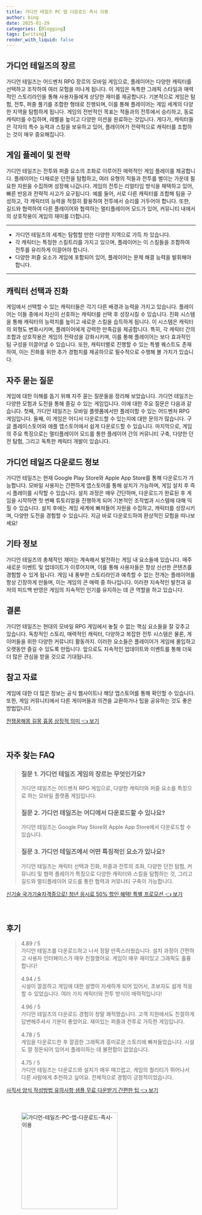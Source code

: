 ```yaml
---
title: 가디언 테일즈 PC 앱 다운로드 즉시 이용
author: bing
date: 2025-01-29
categories: [Blogging]
tags: [writing]
render_with_liquid: false
---
```



<h2 id='가디언테일즈장르'>가디언 테일즈의 장르</h2>

<p>가디언 테일즈는 어드벤처 RPG 장르의 모바일 게임으로, 플레이어는 다양한 캐릭터를 선택하고 조작하여 여러 모험을 떠나게 됩니다. 이 게임은 독특한 그래픽 스타일과 매력적인 스토리라인을 통해 사용자들에게 상당한 재미를 제공합니다. 기본적으로 게임은 탐험, 전투, 퍼즐 풀기를 조합한 형태로 진행되며, 이를 통해 플레이어는 게임 세계의 다양한 지역을 탐험하게 됩니다. 게임의 전반적인 목표는 적들과의 전투에서 승리하고, 동료 캐릭터를 수집하며, 레벨을 높이고 다양한 미션을 완료하는 것입니다. 게다가, 캐릭터들은 각자의 특수 능력과 스킬을 보유하고 있어, 플레이어가 전략적으로 캐릭터를 조합하는 것이 매우 중요해집니다.</p>

<h2 id='게임플레이전략'>게임 플레이 및 전략</h2>

<p>가디언 테일즈는 전투와 퍼즐 요소의 조화로 이루어진 매력적인 게임 플레이를 제공합니다. 플레이어는 다채로운 던전을 탐험하고, 여러 유형의 적들과 전투를 벌이는 가운데 필요한 자원을 수집하며 성장해 나갑니다. 게임의 전투는 리얼타임 방식을 채택하고 있어, 빠른 반응과 전략적 사고가 요구됩니다. 예를 들어, 서로 다른 캐릭터를 조합해 팀을 구성하고, 각 캐릭터의 능력을 적절히 활용하여 전투에서 승리를 거두어야 합니다. 또한, 길드와 협력하여 다른 플레이어와 협력하는 멀티플레이어 모드가 있어, 커뮤니티 내에서의 상호작용이 게임의 재미를 더합니다.</p>

<hr />

<ul>
    <li>가디언 테일즈의 세계는 탐험할 만한 다양한 지역으로 가득 차 있습니다.</li>
    <li>각 캐릭터는 특정한 스킬트리를 가지고 있으며, 플레이어는 이 스킬들을 조합하여 전투를 유리하게 이끌어야 합니다.</li>
    <li>다양한 퍼즐 요소가 게임에 포함되어 있어, 플레이어는 문제 해결 능력을 발휘해야 합니다.</li>
</ul>

<hr />

<h2 id='캐릭터진화'>캐릭터 선택과 진화</h2>

<p>게임에서 선택할 수 있는 캐릭터들은 각기 다른 배경과 능력을 가지고 있습니다. 플레이어는 이들 중에서 자신이 선호하는 캐릭터를 선택 후 성장시킬 수 있습니다. 진화 시스템을 통해 캐릭터의 능력치를 높이고 새로운 스킬을 습득하게 됩니다. 이 시스템은 캐릭터의 외형도 변화시키며, 플레이어에게 강력한 만족감을 제공합니다. 특히, 각 캐릭터 간의 조합과 상호작용은 게임의 전략성을 강화시키며, 이를 통해 플레이어는 보다 효과적인 팀 구성을 이끌어낼 수 있습니다. 또한, 캐릭터별로 진행할 수 있는 특별 퀘스트도 존재하여, 이는 진화를 위한 추가 경험치를 제공하므로 필수적으로 수행해 볼 가치가 있습니다.</p>

<h2 id='자주묻는질문'>자주 묻는 질문</h2>

<p>게임에 대한 이해를 돕기 위해 자주 묻는 질문들을 정리해 보았습니다. 가디언 테일즈는 다양한 모험과 도전을 통해 즐길 수 있는 게임입니다. 이에 대한 주요 질문은 다음과 같습니다. 첫째, 가디언 테일즈는 모바일 플랫폼에서만 플레이할 수 있는 어드벤처 RPG 게임입니다. 둘째, 이 게임은 어디서 다운로드할 수 있는지에 대한 문의가 많습니다. 구글 플레이스토어와 애플 앱스토어에서 쉽게 다운로드할 수 있습니다. 마지막으로, 게임의 주요 특징으로는 멀티플레이어 모드를 통한 플레이어 간의 커뮤니티 구축, 다양한 던전 탐험, 그리고 독특한 캐릭터 개발이 있습니다.</p>

<h2 id='다운로드정보'>가디언 테일즈 다운로드 정보</h2>

<p>가디언 테일즈는 현재 Google Play Store와 Apple App Store를 통해 다운로드가 가능합니다. 모바일 사용자는 간편하게 앱스토어를 통해 설치가 가능하며, 게임 설치 후 즉시 플레이를 시작할 수 있습니다. 설치 과정은 매우 간단하며, 다운로드가 완료된 후 게임을 시작하면 첫 번째 튜토리얼을 진행하게 되어 기본적인 조작법과 시스템에 대해 익힐 수 있습니다. 설치 후에는 게임 세계에 빠져들어 자원을 수집하고, 캐릭터를 성장시키며, 다양한 도전을 경험할 수 있습니다. 지금 바로 다운로드하여 환상적인 모험을 떠나보세요!</p>

<h2 id='기타정보'>기타 정보</h2>

<p>가디언 테일즈의 총체적인 재미는 계속해서 발전하는 게임 내 요소들에 있습니다. 매주 새로운 이벤트 및 업데이트가 이루어지며, 이를 통해 사용자들은 항상 신선한 콘텐츠를 경험할 수 있게 됩니다. 게임 내 풍부한 스토리라인과 예측할 수 없는 전개는 플레이어를 항상 긴장하게 만들며, 이는 게임의 큰 매력 중 하나입니다. 이러한 지속적인 발전과 유저의 피드백 반영은 게임의 지속적인 인기를 유지하는 데 큰 역할을 하고 있습니다.</p>

<h2 id='결론'>결론</h2>

<p>가디언 테일즈는 현대의 모바일 RPG 게임에서 놓칠 수 없는 핵심 요소들을 잘 갖추고 있습니다. 독창적인 스토리, 매력적인 캐릭터, 다양하고 복잡한 전투 시스템은 물론, 게이머들을 위한 다양한 커뮤니티 활동까지. 이러한 요소들은 플레이어가 게임에 몰입하고 오랫동안 즐길 수 있도록 만듭니다. 앞으로도 지속적인 업데이트와 이벤트를 통해 더욱 더 많은 관심을 받을 것으로 기대됩니다.</p>

<h2 id='참고자료'>참고 자료</h2>

<p>게임에 대한 더 많은 정보는 공식 웹사이트나 해당 앱스토어를 통해 확인할 수 있습니다. 또한, 게임 커뮤니티에서 다른 게이머들과 의견을 교환하거나 팁을 공유하는 것도 좋은 방법입니다.</p>


<p><a class="click-button" title="전쟁꿈해몽 길몽 흉몽 상징적 의미" href="https://aptwhite.github.io/posts/%EC%A0%84%EC%9F%81%EA%BF%88%ED%95%B4%EB%AA%BD-%EA%B8%B8%EB%AA%BD-%ED%9D%89%EB%AA%BD-%EC%83%81%EC%A7%95%EC%A0%81-%EC%9D%98%EB%AF%B8/" rel="dofollow">전쟁꿈해몽 길몽 흉몽 상징적 의미 👈 보기</a></p><br>
<h2 id='자주_찾는_FAQ'>자주 찾는 FAQ</h2>
<div itemscope="" itemtype="https://schema.org/FAQPage"> 
<blockquote> 
<div itemscope="" itemprop="mainEntity" itemtype="https://schema.org/Question"> 
<h3 itemprop="name">질문 1. 가디언 테일즈 게임의 장르는 무엇인가요?</h3> 
<div itemscope="" itemprop="acceptedAnswer" itemtype="https://schema.org/Answer"> 
<span itemprop="text"> 
<p>가디언 테일즈는 어드벤처 RPG 게임으로, 다양한 캐릭터와 퍼즐 요소를 특징으로 하는 모바일 플랫폼 게임입니다.</p> 
</span> 
</div> 
</div> 

<div itemscope="" itemprop="mainEntity" itemtype="https://schema.org/Question"> 
<h3 itemprop="name">질문 2. 가디언 테일즈는 어디에서 다운로드할 수 있나요?</h3> 
<div itemscope="" itemprop="acceptedAnswer" itemtype="https://schema.org/Answer"> 
<span itemprop="text"> 
<p>가디언 테일즈는 Google Play Store와 Apple App Store에서 다운로드할 수 있습니다.</p> 
</span> 
</div> 
</div> 

<div itemscope="" itemprop="mainEntity" itemtype="https://schema.org/Question"> 
<h3 itemprop="name">질문 3. 가디언 테일즈에서 어떤 특징적인 요소가 있나요?</h3> 
<div itemscope="" itemprop="acceptedAnswer" itemtype="https://schema.org/Answer"> 
<span itemprop="text"> 
<p>가디언 테일즈는 캐릭터 선택과 진화, 퍼즐과 전투의 조화, 다양한 던전 탐험, 커뮤니티 및 협력 플레이가 특징으로 다양한 캐릭터와 스킬을 탐험하는 것, 그리고 길드와 멀티플레이어 모드를 통한 협력과 커뮤니티 구축이 가능합니다.</p> 
</span> 
</div> 
</div> 
</blockquote> 
</div>
<p><a class="click-button" title="신기술 국가기술자격증으로! 청년 응시료 50% 할인 혜택! 특별 프로모션" href="https://aptwhite.github.io/posts/%EC%8B%A0%EA%B8%B0%EC%88%A0-%EA%B5%AD%EA%B0%80%EA%B8%B0%EC%88%A0%EC%9E%90%EA%B2%A9%EC%A6%9D%EC%9C%BC%EB%A1%9C!-%EC%B2%AD%EB%85%84-%EC%9D%91%EC%8B%9C%EB%A3%8C-50-%ED%95%A0%EC%9D%B8-%ED%98%9C%ED%83%9D!-%ED%8A%B9%EB%B3%84-%ED%94%84%EB%A1%9C%EB%AA%A8%EC%85%98/" rel="dofollow">신기술 국가기술자격증으로! 청년 응시료 50% 할인 혜택! 특별 프로모션 👈 보기</a></p><br>
<h2 id='후기'>후기</h2>
<div itemscope itemtype="https://schema.org/Product">
  <blockquote>
  <div itemprop="review" itemscope itemtype="https://schema.org/Review">
      <div itemprop="reviewRating" itemscope itemtype="https://schema.org/Rating"> <span itemprop="ratingValue">4.89</span> / <span itemprop="bestRating">5</span> </div>
      <span itemprop="reviewBody">가디언 테일즈를 다운로드하고 나서 정말 만족스러웠습니다. 설치 과정이 간편하고 사용자 인터페이스가 매우 친절했어요. 게임이 매우 재미있고 그래픽도 훌륭합니다!</span>
  </div>
  <br>
  <div itemprop="review" itemscope itemtype="https://schema.org/Review">
      <div itemprop="reviewRating" itemscope itemtype="https://schema.org/Rating"> <span itemprop="ratingValue">4.94</span> / <span itemprop="bestRating">5</span> </div>
      <span itemprop="reviewBody">시설이 깔끔하고 게임에 대한 설명이 자세하게 되어 있어서, 초보자도 쉽게 적응할 수 있었습니다. 여러 가지 캐릭터와 전투 방식이 매력적입니다!</span>
  </div>
  <br>
  <div itemprop="review" itemscope itemtype="https://schema.org/Review">
      <div itemprop="reviewRating" itemscope itemtype="https://schema.org/Rating"> <span itemprop="ratingValue">4.96</span> / <span itemprop="bestRating">5</span> </div>
      <span itemprop="reviewBody">가디언 테일즈의 다운로드 경험이 정말 쾌적했습니다. 고객 지원에서도 친절하게 답변해주셔서 기분이 좋았어요. 재미있는 퍼즐과 전투로 가득한 게임입니다.</span>
  </div>
  <br>
  <div itemprop="review" itemscope itemtype="https://schema.org/Review">
      <div itemprop="reviewRating" itemscope itemtype="https://schema.org/Rating"> <span itemprop="ratingValue">4.78</span> / <span itemprop="bestRating">5</span> </div>
      <span itemprop="reviewBody">게임을 다운로드한 후 깔끔한 그래픽과 흥미로운 스토리에 빠져들었습니다. 시설도 잘 정돈되어 있어서 플레이하는 데 불편함이 없었습니다.</span>
  </div>
  <br>
  <div itemprop="review" itemscope itemtype="https://schema.org/Review">
      <div itemprop="reviewRating" itemscope itemtype="https://schema.org/Rating"> <span itemprop="ratingValue">4.75</span> / <span itemprop="bestRating">5</span> </div>
      <span itemprop="reviewBody">가디언 테일즈는 다운로드와 설치가 매우 매끄럽고, 게임의 퀄리티가 뛰어나서 다른 사람에게 추천하고 싶어요. 전체적으로 경험이 긍정적이었습니다.</span>
  </div>
  </blockquote>
</div>
<p><a class="click-button" title="사직서 양식 작성방법 유의사항 샘플 무료 다운받기 간편한 팁" href="https://aptwhite.github.io/posts/%EC%82%AC%EC%A7%81%EC%84%9C-%EC%96%91%EC%8B%9D-%EC%9E%91%EC%84%B1%EB%B0%A9%EB%B2%95-%EC%9C%A0%EC%9D%98%EC%82%AC%ED%95%AD-%EC%83%98%ED%94%8C-%EB%AC%B4%EB%A3%8C-%EB%8B%A4%EC%9A%B4%EB%B0%9B%EA%B8%B0-%EA%B0%84%ED%8E%B8%ED%95%9C-%ED%8C%81/" rel="dofollow">사직서 양식 작성방법 유의사항 샘플 무료 다운받기 간편한 팁 👈 보기</a></p><br>
<figure class="image"><img src="https://aptwhite.github.io/assets/img/thumbnail/가디언-테일즈-PC-앱-다운로드-즉시-이용.webp" alt="가디언-테일즈-PC-앱-다운로드-즉시-이용" width="256" height="256"></figure>